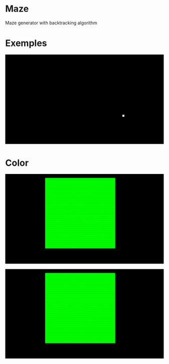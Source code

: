 # Maze
Maze generator with backtracking algorithm

# Exemples 

![](readmeImages/partyExemple.gif)

# Color

![](readmeImages/colorExemple1.gif)


![](readmeImages/colorExemple1.gif)
